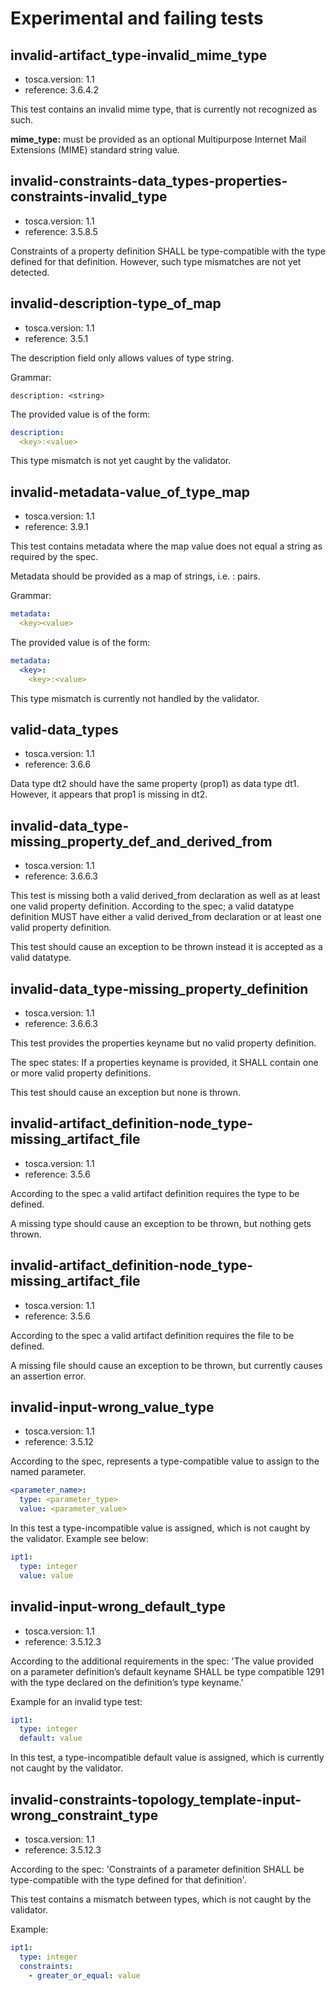 # Experimental and failing tests

## invalid-artifact_type-invalid_mime_type

- tosca.version: 1.1
- reference: 3.6.4.2

This test contains an invalid mime type, that is currently not recognized as such.

**mime_type:** must be provided as an optional Multipurpose Internet Mail Extensions (MIME) standard string value.

## invalid-constraints-data_types-properties-constraints-invalid_type

- tosca.version: 1.1
- reference: 3.5.8.5

Constraints of a property definition SHALL be type-compatible with the type defined for that definition.
However, such type mismatches are not yet detected.

## invalid-description-type_of_map

- tosca.version: 1.1
- reference: 3.5.1

The description field only allows values of type string.

Grammar:

`description: <string>`

The provided value is of the form: 

```yaml
description:
  <key>:<value>
``` 
 
 This type mismatch is not yet caught by the validator.

## invalid-metadata-value_of_type_map

- tosca.version: 1.1
- reference: 3.9.1

This test contains metadata where the map value does not equal a string as required by the spec.

Metadata should be provided as a map of strings, i.e. <key>:<value> pairs.

Grammar:

```yaml
metadata:
  <key><value>
```

The provided value is of the form:

```yaml
metadata:
  <key>:
    <key>:<value>
```

This type mismatch is currently not handled by the validator.

## valid-data_types

- tosca.version: 1.1
- reference: 3.6.6

Data type dt2 should have the same property (prop1) as data type dt1.
However, it appears that prop1 is missing in dt2.

## invalid-data_type-missing_property_def_and_derived_from

- tosca.version: 1.1
- reference: 3.6.6.3

This test is missing both a valid derived_from declaration as well as at least one valid property definition.
According to the spec; a valid datatype definition MUST have either a valid derived_from declaration or at least one valid property definition.

This test should cause an exception to be thrown instead it is accepted as a valid datatype.

## invalid-data_type-missing_property_definition

- tosca.version: 1.1
- reference: 3.6.6.3

This test provides the properties keyname but no valid property definition.

The spec states: If a properties keyname is provided, it SHALL contain one or more valid property definitions.

This test should cause an exception but none is thrown.

## invalid-artifact_definition-node_type-missing_artifact_file

- tosca.version: 1.1
- reference: 3.5.6

According to the spec a valid artifact definition requires the type to be defined.

A missing type should cause an exception to be thrown, but nothing gets thrown.

## invalid-artifact_definition-node_type-missing_artifact_file

- tosca.version: 1.1
- reference: 3.5.6

According to the spec a valid artifact definition requires the file to be defined.

A missing file should cause an exception to be thrown, but currently causes an assertion error.

## invalid-input-wrong_value_type

- tosca.version: 1.1
- reference: 3.5.12

According to the spec, <parameter-value> represents a type-compatible value to assign to the named parameter.

```yaml
<parameter_name>:
  type: <parameter_type>
  value: <parameter_value>
 ``` 
In this test a type-incompatible value is assigned, which is not caught by the validator. Example see below:
```yaml
ipt1: 
  type: integer
  value: value
```

## invalid-input-wrong_default_type

- tosca.version: 1.1
- reference: 3.5.12.3

According to the additional requirements in the spec: 'The value provided on a parameter definition’s default keyname SHALL be type compatible 1291 with the type declared on the definition’s type keyname.'

Example for an invalid type test:
```yaml
ipt1: 
  type: integer      
  default: value
```

In this test, a type-incompatible default value is assigned, which is currently not caught by the validator.

## invalid-constraints-topology_template-input-wrong_constraint_type

- tosca.version: 1.1
- reference: 3.5.12.3

According to the spec: 'Constraints of a parameter definition SHALL be type-compatible with the type defined for that definition'.

This test contains a mismatch between types, which is not caught by the validator.

Example:

````yaml
ipt1: 
  type: integer      
  constraints:
    - greater_or_equal: value
````










  

    
